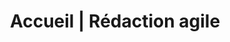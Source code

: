 ---
title: "Accueil | Rédaction agile"
description: >-
  Un service de rédaction bonifié qui s’adapte à votre réalité. Découvrir le service de rédaction agile.
image: 
draft: false
section1:
  image: /img/redaction-agile-web-1-header.png
  title: "Sara Larin"
  subtitle: "Rédaction Agile"
section2:
  title: "Qu’est-ce que la rédaction agile?"
  description: "Un service de rédaction bonifié qui s’adapte à votre réalité."
section3:
  image: /img/redaction-agile-web-2-header.jpg
  subtitle: "Adaptés à votre contexte d’affaires"
  title: "Services"
  description: >-
    Vous choisissez entre un service à la pièce ou un projet complet selon vos besoins. Je collabore avec votre équipe en mode agile afin de le produire et le lancer efficacement. Le mandat peut aussi être fait par phase pour vous permettre de segmenter votre budget de production. 
  icons:
    - icon: icon-pencil
      title: "Création de contenu"
      link: "servicesPage"
      anchor: "#creation-contenu"
    - icon: icon-presentation
      title: "Rédaction SEO"
      link: "servicesPage"
      anchor: "#redaction-seo"
    - icon: icon-target
      title: "Stratégie"
      link: "servicesPage"
      anchor: "#strategie"
    - icon: icon-speedometer
      title: "Gestion et production"
      link: "servicesPage"
      anchor: "#gestion-production"
  btn:
    text: "CONSULTER TOUS LES SERVICES"
    link: "servicesPage"
section4:
  title: On collabore?
  btn1:
    text: À la pièce
    anchor: "#a-la-piece"
  btn2:
    text: Projet agile
    anchor: "#projet-agile"
section5:
  title: "À la pièce"
  description: "J’analyse votre écosystème en place pour assurer un livrable modelé à votre marque."
  portfolio:
    ## Ratio de l'image 11:17
    - image: /img/cover-3-brasseurs.jpg
      text: "Adaptation"
    - image: /img/wow-mobile.jpg
      text: "Offre promotionnelle"
    - image: /img/ville-mtl-cover.jpg
      text: "Vidéo promotionnel"
    - image: /img/manifesto.jpg
      text: "Manifesto"
section6:
  title: "Projet agile"
  steps:
    - number: 01
      title: "Évaluation"
      description: "Elle est effectuée en début de mandat afin de dresser rapidement le portrait exact du projet à accomplir et d’en comprendre l’ensemble des enjeux."
    - number: 02
      title: "Stratégie et création"
      description: "La stratégie cerne les objectifs, permet d’élaborer un plan de création de contenu et de choisir les données récoltées. Elle est la ligne directrice du projet et en assure la réussite. La création communique votre message de façon attrayante à la cible."
    - number: 03
      title: "Création"
      description: "Elle communique votre message de façon attrayante à la cible. Elle peut être modifiée au besoin suite à l’analyse. "
    - number: 04
      title: "Analyse"
      description: "Les données récoltées déterminent la performance de la création et permettent de s’ajuster au besoin."
    ## - number: 05
      ## title: "Évaluation"
      ## description: "Il est possible de faire des modifications à la création existante ou d’ajouter du nouveau contenu. Ce mode agile permet de segmenter le budget de production et d’assurer une livraison plus rapide de la première version du projet."
section7:
  client: nod-A
  title: Site Web Makestorming
  description: Rédaction d’un site Web pour le marché anglophone.
  btn:
    text: Voir le projet
    link: "#"
section8:
  title: >-
    Je travaille avec</br>les agences et les entreprises
  box1:
    image: /img/hp-viz-agences.png
    title: Agences
    description: "Je connais bien la structure de travail en agence. Je cumule 7 ans d’expérience chez Sid Lee, LG2 et Taxi. Je m’intègre ainsi facilement à votre équipe composée de coordonnateurs, designers, d’architectes de l’information, etc. Je livre une création en accord avec l’image de marque de vos clients."
    btn:
      text: Découvrir un projet d’agence
      link: "#"
  box2:
    image: /img/hp-viz-entreprises.png
    title: Entreprises
    description: >-
      Je collabore directement avec les membres de votre équipe en vue de compléter avec succès le projet. Mon implication vous évite de nombreuses heures de gestion à l’interne et limite les intermédiaires. Le mandat peut être un projet complet agile ou à la pièce selon votre besoin. 
    btn:
      text: Découvrir un projet d’entreprise
      link: "#"
section9:
  imageg: /img/bloc-gauche-redaction.png
  imaged: /img/bloc-droite-redaction.png
  title: À la hauteur
  description: >-
    J’offre un service de rédaction bonifié avec mon équipe de collaborateurs. Je me spécialise en rédaction, en stratégie et en gestion.
  btn:
    text: "À propos de Sara"
    link: "/a-propos"
section10:
  title: "Projets"
section11:
  title: "Quelques clients"
section12: true
section13:
  title: "Vous avez des questions?"
  image: /img/hp-bloc contact.png

---